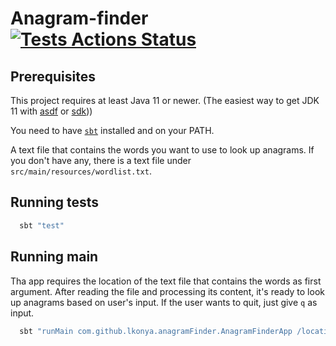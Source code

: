 # Anagram-finder [![Tests Actions Status](https://github.com/lkonya/anagram-finder/workflows/CI/badge.svg)](https://github.com/lkonya/anagram-finder/actions)

## Prerequisites
This project requires at least Java 11 or newer. (The easiest way to get JDK 11 with [asdf](https://asdf-vm.com/#/core-manage-asdf) or [sdk](https://sdkman.io/install)))

You need to have [`sbt`](https://www.scala-sbt.org/download.html) installed and on your PATH.

A text file that contains the words you want to use to look up anagrams. 
If you don't have any, there is a text file under `src/main/resources/wordlist.txt`.

## Running tests
```scala
  sbt "test"
```

## Running main
Tha app requires the location of the text file that contains the words as first argument.
After reading the file and processing its content, it's ready to look up anagrams based on user's input.
If the user wants to quit, just give `q` as input.
```scala
  sbt "runMain com.github.lkonya.anagramFinder.AnagramFinderApp /location/of/the/wordlist"
```